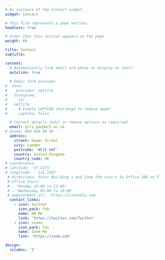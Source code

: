 ```yaml
---
# An instance of the Contact widget.
widget: contact

# This file represents a page section.
headless: true

# Order that this section appears on the page.
weight: 60

title: Contact
subtitle:

content:
  # Automatically link email and phone or display as text?
  autolink: true
  
  # Email form provider
#  form:
#    provider: netlify
#   formspree:
#     id:
#   netlify:
#     # Enable CAPTCHA challenge to reduce spam?
#     captcha: false

  # Contact details (edit or remove options as required)
  email: qili.gao@ucl.ac.uk
# phone: 888 888 88 88
  address:
    street: Gower Street
    city: London
    postcode: 'WC1E 6BT'
    country: United Kingdom
    country_code: UK
# coordinates:
# latitude: '37.4275'
# longitude: '-122.1697'
 # directions: Enter Building 1 and take the stairs to Office 200 on Floor 2
 # office_hours:
 # - 'Monday 10:00 to 13:00'
 # - 'Wednesday 09:00 to 10:00'
 # appointment_url: 'https://calendly.com'
  contact_links:
    - icon: twitter
      icon_pack: fab
      name: DM Me
      link: 'https://twitter.com/Twitter'
    - icon: video
      icon_pack: fas
      name: Zoom Me
      link: 'https://zoom.com'

design:
  columns: '2'
---
```

